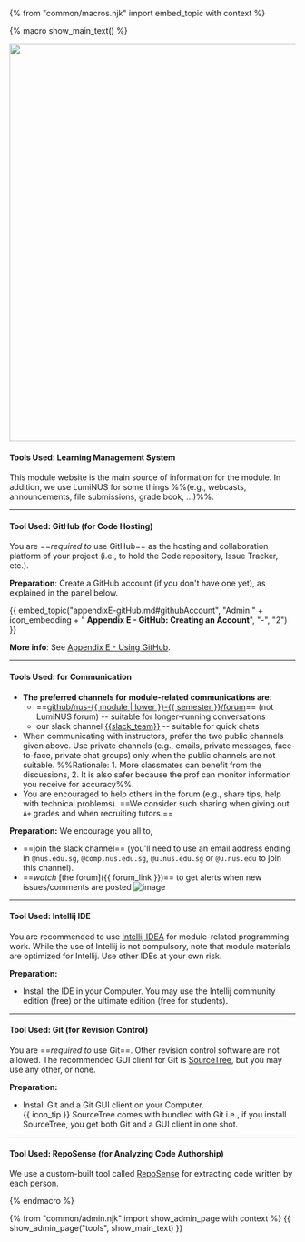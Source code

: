 {% from "common/macros.njk" import embed_topic with context %}

{% macro show_main_text() %}
<div id="main">

<img src="{{baseUrl}}/admin/images/toolsList.png" style="width: 700px"><br>

#### Tools Used: Learning Management System

This module website is the main source of information for the module. In addition, we use LumiNUS for some things %%(e.g., webcasts, announcements, file submissions, grade book, ...)%%.

<hr><!-- ----------------------------------------------------------------------------------------------------- -->
<div id="github">

#### Tool Used: GitHub (for Code Hosting)

You are ==_required to_ use GitHub== as the hosting and collaboration platform of your project (i.e., to hold the Code repository, Issue Tracker, etc.). 

**Preparation**: Create a GitHub account (if you don't have one yet), as explained in the panel below.

{{ embed_topic("appendixE-gitHub.md#githubAccount", "Admin " + icon_embedding + " **Appendix E - GitHub: Creating an Account**", "-", "2") }}

**More info**: See [Appendix E - Using GitHub](appendixE-gitHub.html).

</div><hr><!-- ----------------------------------------------------------------------------------------------------- -->
<div id="communication">

#### Tools Used: for Communication

* **The preferred channels for module-related communications are**:
  * ==[github/nus-{{ module | lower }}-{{ semester }}/forum]({{module_org}}/forum/issues)== (not LumiNUS forum) -- suitable for longer-running conversations
  * our slack channel [{{slack_team}}]({{slack_team}}) -- suitable for quick chats 
* When communicating with instructors, prefer the two public channels given above. Use private channels (e.g., emails, private messages, face-to-face, private chat groups) only when the public channels are not suitable. %%Rationale: 1. More classmates can benefit from the discussions, 2. It is also safer because the prof can monitor information you receive for accuracy%%.
* You are encouraged to help others in the forum (e.g., share tips, help with technical problems). ==We consider such sharing when giving out `A+` grades and when recruiting tutors.==

**Preparation:** We encourage you all to,
* ==join the slack channel== (you'll need to use an email address ending in `@nus.edu.sg`, `@comp.nus.edu.sg`, `@u.nus.edu.sg` or `@u.nus.edu` to join this channel).
* ==_watch_ [the forum]({{ forum_link }})== to get alerts when new issues/comments are posted ![image](https://user-images.githubusercontent.com/1673303/44647915-0c761a80-aa12-11e8-98ac-2deb50532643.png)

</div><hr><!-- ----------------------------------------------------------------------------------------------------- -->
<div id="ide">

#### Tool Used: Intellij IDE

You are recommended to use [Intellij IDEA](https://www.jetbrains.com/idea/) for module-related programming work. While the use of Intellij is not compulsory, note that module materials are optimized for Intellij. Use other IDEs at your own risk. 

**Preparation:**
* Install the IDE in your Computer. You may use the Intellij community edition (free) or the ultimate edition (free for students). 

</div><hr><!-- ----------------------------------------------------------------------------------------------------- -->
<div id="rcs">

#### Tool Used: Git (for Revision Control)

You are ==_required to_ use Git==. Other revision control software are not allowed. The recommended GUI client for Git is [SourceTree](https://www.sourcetreeapp.com/), but you may use any other, or none.

**Preparation:**
* Install Git and a Git GUI client on your Computer.<br>
  {{ icon_tip }} SourceTree comes with bundled with Git i.e., if you install SourceTree, you get both Git and a GUI client in one shot.

</div><hr><!-- ----------------------------------------------------------------------------------------------------- -->

#### Tool Used: RepoSense (for Analyzing Code Authorship)

We use a custom-built tool called [RepoSense](https://github.com/reposense/RepoSense) for extracting code written by each person.

<div class="indented-level2">
<panel type="seamless" header="##### Using RepoSense">
  <include src="reposenseCompatibility.md#main" />
</panel>
</div>

</div>
{% endmacro %}

{% from "common/admin.njk" import show_admin_page with context %}
{{ show_admin_page("tools", show_main_text) }}